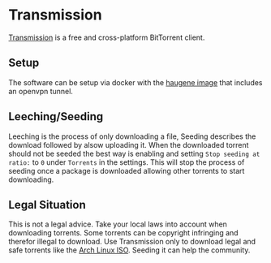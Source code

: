 # Transmission

[Transmission](https://transmissionbt.com/) is a free and cross-platform
BitTorrent client.

## Setup

The software can be setup via docker with the
[haugene image](./docker-images/haugene_-_transmission-openvpn.md) that
includes an openvpn tunnel.

## Leeching/Seeding

Leeching is the process of only downloading a file, Seeding describes the
download followed by alsow uploading it.
When the downloaded torrent should not be seeded the best way is enabling and
setting `Stop seeding at ratio:` to `0` under `Torrents` in the settings.
This will stop the process of seeding once a package is downloaded allowing
other torrents to start downloading.

## Legal Situation

This is not a legal advice.
Take your local laws into account when downloading torrents.
Some torrents can be copyright infringing and therefor illegal to download.
Use Transmission only to download legal and safe torrents like the [Arch Linux ISO](/wiki/linux/arch-linux/arch-linux.md#iso-medium).
Seeding it can help the community.
